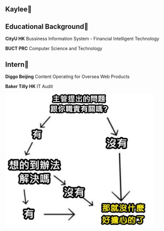 ## Kaylee👯

## Educational Background🫨

**CityU HK** Bussiness Information System - Financial Intelligent Technology

**BUCT PRC** Computer Science and Technology

## Intern🤔

**Diggo Beijing** Content Operating for Oversea Web Products

**Baker Tilly HK** IT Audit

![What im thinking everyday](https://github.com/Zarqiely/Zarqiely/blob/main/Screenshot%202024-06-14%20145543.png)
